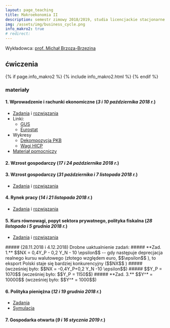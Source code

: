 ```yaml
---
layout: page_teaching
title: Makroekonomia II
description: semestr zimowy 2018/2019, studia licencjackie stacjonarne
img: /assets/img/business_cycle.png
info_makro2: true
# redirect:
---
```


Wykładowca: <a target="_blank" rel="noopener noreferrer" href="http://web.sgh.waw.pl/~mbrzez/">prof. Michał Brzoza-Brzezina</a>

## ćwiczenia

{% if page.info_makro2 %}
  {% include info_makro2.html %}
{% endif %}

  <h3>materiały</h3>

<h4> 1. Wprowadzenie i rachunki ekonomiczne (<i>3 i 10 października 2018 r.</i>) </h4>

<ul class="fa-ul">

  <li> <i class="fas fa-thumbtack"></i>
    <a target="_blank" rel="noopener noreferrer" href="{{ '/teaching/makroekonomia2/makroII_cw1.pdf' | prepend: site.baseurl | prepend: site.url }}"> Zadania</a>
    i <a target="_blank" rel="noopener noreferrer" href="{{ '/teaching/makroekonomia2/makroII_cw1_odp.pdf' | prepend: site.baseurl | prepend: site.url }}"> rozwiązania</a>
  </li>
  <li> <i class="fas fa-thumbtack"></i> Linki:
    <ul class="fa-ul">
      <li> <i class="fas fa-angle-right"></i>
        <a target="_blank" rel="noopener noreferrer" href="https://stat.gov.pl">GUS</a>
      </li>
      <li> <i class="fas fa-angle-right"></i>
        <a target="_blank" rel="noopener noreferrer" href="https://ec.europa.eu/eurostat">Eurostat</a>
      </li>
    </ul>
  </li>
  <li> <i class="fas fa-thumbtack"></i>
  Wykresy
    <ul class="fa-ul">
      <li> <i class="far fa-file-excel"></i>
          <a target="_blank" rel="noopener noreferrer" href="{{ '/teaching/makroekonomia2/wykres_dekompozycja_PKB.xlsx' | prepend: site.baseurl | prepend: site.url }}"> Dekompozycja PKB </a>
      </li>
      <li> <i class="far fa-file-excel"></i>
            <a target="_blank" rel="noopener noreferrer" href="{{ '/teaching/makroekonomia2/wagi_HICP.xls' | prepend: site.baseurl | prepend: site.url }}"> Wagi HICP </a>
      </li>
    </ul>

  </li>

  <li> <i class="fas fa-thumbtack"></i>
      <a target="_blank" rel="noopener noreferrer" href="{{ '/teaching/makroekonomia2/rachunki_ekonomiczne.pdf' | prepend: site.baseurl | prepend: site.url }}"> Materiał pomocniczy</a>
  </li>

</ul>

<h4> 2. Wzrost gospodarczy (<i>17 i 24 października 2018 r.</i>) </h4>
<h4> 3. Wzrost gospodarczy (<i>31 października i 7 listopada 2018 r.</i>) </h4>

<ul class="fa-ul">

  <li> <i class="fas fa-thumbtack"></i>
    <a target="_blank" rel="noopener noreferrer" href="{{ '/teaching/makroekonomia2/makroII_cw2.pdf' | prepend: site.baseurl | prepend:     site.url }}"> Zadania</a>
    i <a target="_blank" rel="noopener noreferrer" href="{{ '/teaching/makroekonomia2/makroII_cw2_odp.pdf' | prepend: site.baseurl | prepend: site.url }}"> rozwiązania</a>
  </li>
</ul>



<h4> 4. Rynek pracy (<i>14 i 21 listopada 2018 r.</i>) </h4>

<ul class="fa-ul">

  <li> <i class="fas fa-thumbtack"></i>
    <a target="_blank" rel="noopener noreferrer" href="{{ '/teaching/makroekonomia2/makroII_cw4.pdf' | prepend: site.baseurl | prepend:     site.url }}"> Zadania</a>
    i <a target="_blank" rel="noopener noreferrer" href="{{ '/teaching/makroekonomia2/makroII_cw4_odp.pdf' | prepend: site.baseurl | prepend: site.url }}"> rozwiązania</a>
  </li>
</ul>

<h4> 5. Kurs równowagi, popyt sektora prywatnego, polityka fiskalna (<i>28 listopada i 5 grudnia 2018 r.</i>) </h4>

<ul class="fa-ul">

  <li> <i class="fas fa-thumbtack"></i>
    <a target="_blank" rel="noopener noreferrer" href="{{ '/teaching/makroekonomia2/makroII_cw5.pdf' | prepend: site.baseurl | prepend:     site.url }}"> Zadania</a>
    i <a target="_blank" rel="noopener noreferrer" href="{{ '/teaching/makroekonomia2/makroII_cw5_odp.pdf' | prepend: site.baseurl | prepend: site.url }}"> rozwiązania</a>
  </li>
</ul>
##### (28.11.2018 i 4.12.2018) Drobne uaktualnienie zadań:
##### **Zad. 1.** $$NX = 0,4Y_P - 0,2 Y_N - 10 \epsilon$$ -- gdy następuje deprecjacja realnego kursu walutowego (złotego względem euro, $$\epsilon$$ <i class="fas fa-arrow-down"></i>), to eksport Polski staje się bardziej konkurencyjny ($$NX$$ <i class="fas fa-arrow-up"></i>)  
##### (wcześniej było: $$NX = -0,4Y_P+0,2 Y_N -10 \epsilon$$)  
##### $$Y_P = 1070$$ (wcześniej było: $$Y_P = 1150$$)
##### **Zad. 3.** $$Y^* = 10000$$ (wcześniej było: $$Y^* = 1000$$)

<h4> 6. Polityka pieniężna (<i>12 i 19 grudnia 2018 r.</i>) </h4>


<ul class="fa-ul">

  <li> <i class="fas fa-thumbtack"></i>
    <a target="_blank" rel="noopener noreferrer" href="{{ '/teaching/makroekonomia2/makroII_cw6.pdf' | prepend: site.baseurl | prepend:     site.url }}"> Zadania</a>
  </li>

<li> <i class="far fa-file-excel"></i>
    <a target="_blank" rel="noopener noreferrer" href="{{ '/teaching/makroekonomia2/cw06_symulacja.xlsx' | prepend: site.baseurl | prepend: site.url }}"> Symulacja </a>
</li>
</ul>

<h4> 7. Gospodarka otwarta (<i>9 i 16 stycznia 2019 r.</i>) </h4>

<!-- <h4> 8. (<i>23 stycznia 2019 r.</i>) </h4> -->
